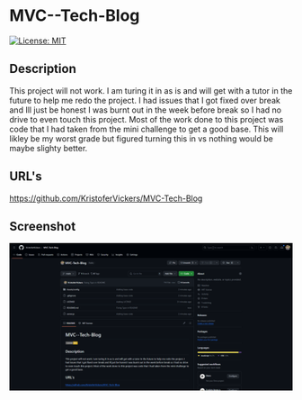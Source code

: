 # MVC--Tech-Blog

[![License: MIT](https://img.shields.io/badge/License-MIT-yellow.svg)](https://opensource.org/licenses/MIT)

## Description

This project will not work. I am turing it in as is and will get with a tutor in the future to help me redo the project. I had issues that I got fixed over break and Ill just be honest I was burnt out in the week before break so I had no drive to even touch this project. Most of the work done to this project was code that I had taken from the mini challenge to get a good base. This will likley be my worst grade but figured turning this in vs nothing would be maybe slighty better. 

## URL's

https://github.com/KristoferVickers/MVC-Tech-Blog

## Screenshot 

<img src="Assets\config\views\MVC-tech_blog.png"> 